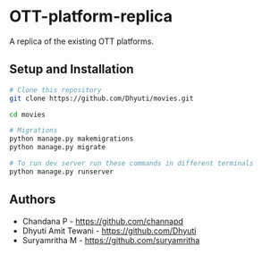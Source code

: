 # OTT-platform-replica
A replica of the existing OTT platforms.

## Setup and Installation
```bash
# Clone this repository
git clone https://github.com/Dhyuti/movies.git

cd movies

# Migrations
python manage.py makemigrations
python manage.py migrate

# To run dev server run these commands in different terminals
python manage.py runserver

```
## Authors
- Chandana P - https://github.com/channapd
- Dhyuti Amit Tewani - https://github.com/Dhyuti
- Suryamritha M - https://github.com/suryamritha
